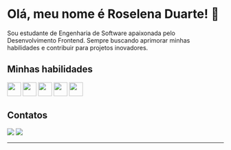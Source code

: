 # Olá, meu nome é Roselena Duarte! 👋

Sou estudante de Engenharia de Software apaixonada pelo Desenvolvimento Frontend. Sempre buscando aprimorar minhas habilidades e contribuir para projetos inovadores.

## Minhas habilidades

<div>
<img height="32" src="https://cdn.jsdelivr.net/gh/devicons/devicon@latest/icons/html5/html5-original.svg" />
<img height="32" src="https://cdn.jsdelivr.net/gh/devicons/devicon@latest/icons/css3/css3-original.svg" />
<img height="32" src="https://cdn.jsdelivr.net/gh/devicons/devicon@latest/icons/javascript/javascript-original.svg" />
<img height="32" src="https://cdn.jsdelivr.net/gh/devicons/devicon@latest/icons/bootstrap/bootstrap-original.svg" />
<img height="32" src="https://cdn.jsdelivr.net/gh/devicons/devicon@latest/icons/python/python-original.svg" />
</div>          
          
## Contatos

<div> 
  <a href = "mailto:roselenarduarte@gmail.com"><img src="https://img.shields.io/badge/-Gmail-%23333?style=for-the-badge&logo=gmail&logoColor=white" target="_blank"></a>
  <a href="https://www.linkedin.com/in/roselena-duarte/" target="_blank"><img src="https://img.shields.io/badge/-LinkedIn-%230077B5?style=for-the-badge&logo=linkedin&logoColor=white" target="_blank"></a>   
</div>




---
